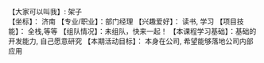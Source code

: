 【大家可以叫我】: 架子  
【坐标】： 济南 
【专业/职业】：部门经理
【兴趣爱好】： 读书, 学习
【项目技能】： 全栈,等等 
【组队情况】：未组队，快来一起！
【本课程学习基础】：基础的开发能力, 自己愿意研究
【本期活动目标】： 本身在公司, 希望能够落地公司内部应用 
